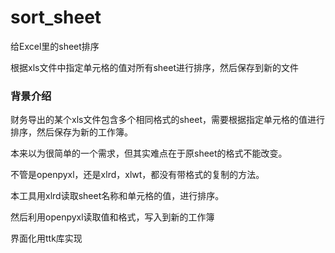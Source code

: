# sort_sheet
给Excel里的sheet排序

根据xls文件中指定单元格的值对所有sheet进行排序，然后保存到新的文件

### 背景介绍

财务导出的某个xls文件包含多个相同格式的sheet，需要根据指定单元格的值进行排序，然后保存为新的工作簿。

本来以为很简单的一个需求，但其实难点在于原sheet的格式不能改变。

不管是openpyxl，还是xlrd，xlwt，都没有带格式的复制的方法。

本工具用xlrd读取sheet名称和单元格的值，进行排序。

然后利用openpyxl读取值和格式，写入到新的工作簿

界面化用ttk库实现
